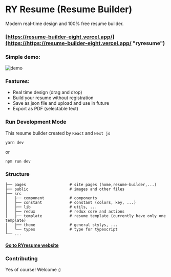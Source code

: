 # RY Resume (Resume Builder)

Modern real-time design and 100% free resume builder.
### [https://resume-builder-eight.vercel.app/](https://https://resume-builder-eight.vercel.app/ "ryresume")


### Simple demo: 

![demo](https://user-images.githubusercontent.com/33284430/86123944-eab5b500-bb0c-11ea-9e6f-f3d156f2eb41.gif)


### Features:
- Real time design (drag and drop)
- Build your resume without registration
- Save as json file and upload and use in future
- Export as PDF (selectable text)


### Run Development Mode
This resume builder created by `React` and `Next js`
    
```
yarn dev
```
or
```
npm run dev
```

### Structure

    ├── pages                   # site pages (home,resume-builder,...)
    ├── public                  # images and other files
    ├── src                    
    │   ├── component           # components
    │   ├── constant            # constant (colors, key, ...)
    │   ├── lib                 # utils, ...
    │   ├── redux               # redux core and actions
    │   ├── template            # resume template (currently have only one template)
    │   ├── theme               # general stylys, ...
    │   └── types               # type for typescript
    └── ...



#### [Go to RYresume website](https://resume-builder-eight.vercel.app/ "ryresume")


### Contributing
Yes of course! Welcome :)

